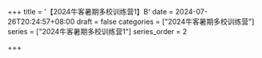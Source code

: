 +++
title = '【2024牛客暑期多校训练营1】B'
date = 2024-07-26T20:24:57+08:00
draft = false
categories = ["2024牛客暑期多校训练营"]
series = ["2024牛客暑期多校训练营1"]
series_order = 2

+++

